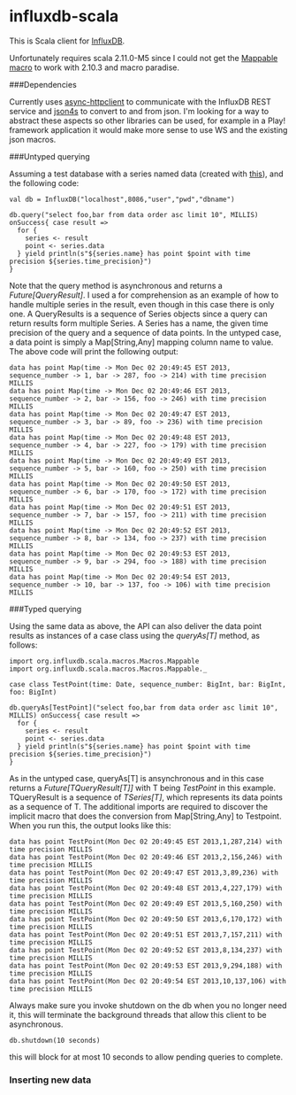 influxdb-scala
==============

This is Scala client for [InfluxDB](http://influxdb.org). 

Unfortunately requires scala 2.11.0-M5 since I could not get the 
[Mappable macro](http://blog.echo.sh/post/65955606729/exploring-scala-macros-map-to-case-class-conversion "Exploring Scala Macros: Map to Case Class Conversion by Jonathan Chow")
to work with 2.10.3 and macro paradise.

###Dependencies

Currently uses [async-httpclient](https://github.com/AsyncHttpClient/async-http-client) to communicate with the InfluxDB REST
service and [json4s](http://json4s.org) to convert to and from json.
I'm looking for a way to abstract these aspects so other libraries can be used, for example in a Play! framework application
it would make more sense to use WS and the existing json macros.

###Untyped querying

Assuming a test database with a series named data (created with [this](http://obfuscurity.com/2013/11/My-Impressions-of-InfluxDB "obfuscurity blog")), and the following code:

    val db = InfluxDB("localhost",8086,"user","pwd","dbname")  
  
    db.query("select foo,bar from data order asc limit 10", MILLIS) onSuccess{ case result =>
      for {
        series <- result
        point <- series.data
      } yield println(s"${series.name} has point $point with time precision ${series.time_precision}")
    }
    
Note that the query method is asynchronous and returns a *Future[QueryResult]*. I used a for comprehension
as an example of how to handle multiple series in the result, even though in this case there is only one.
A QueryResults is a sequence of Series objects since a query can return results form multiple Series. A Series
has a name, the given time precision of the query and a sequence of data points. In the untyped case, a data point
is simply a Map[String,Any] mapping column name to value. The above code will print the following output:

    data has point Map(time -> Mon Dec 02 20:49:45 EST 2013, sequence_number -> 1, bar -> 287, foo -> 214) with time precision MILLIS
    data has point Map(time -> Mon Dec 02 20:49:46 EST 2013, sequence_number -> 2, bar -> 156, foo -> 246) with time precision MILLIS
    data has point Map(time -> Mon Dec 02 20:49:47 EST 2013, sequence_number -> 3, bar -> 89, foo -> 236) with time precision MILLIS
    data has point Map(time -> Mon Dec 02 20:49:48 EST 2013, sequence_number -> 4, bar -> 227, foo -> 179) with time precision MILLIS
    data has point Map(time -> Mon Dec 02 20:49:49 EST 2013, sequence_number -> 5, bar -> 160, foo -> 250) with time precision MILLIS
    data has point Map(time -> Mon Dec 02 20:49:50 EST 2013, sequence_number -> 6, bar -> 170, foo -> 172) with time precision MILLIS
    data has point Map(time -> Mon Dec 02 20:49:51 EST 2013, sequence_number -> 7, bar -> 157, foo -> 211) with time precision MILLIS
    data has point Map(time -> Mon Dec 02 20:49:52 EST 2013, sequence_number -> 8, bar -> 134, foo -> 237) with time precision MILLIS
    data has point Map(time -> Mon Dec 02 20:49:53 EST 2013, sequence_number -> 9, bar -> 294, foo -> 188) with time precision MILLIS
    data has point Map(time -> Mon Dec 02 20:49:54 EST 2013, sequence_number -> 10, bar -> 137, foo -> 106) with time precision MILLIS

###Typed querying

Using the same data as above, the API can also deliver the data point results as instances of a case class using the *queryAs[T]* method, as follows:

    import org.influxdb.scala.macros.Macros.Mappable
    import org.influxdb.scala.macros.Macros.Mappable._
  
    case class TestPoint(time: Date, sequence_number: BigInt, bar: BigInt, foo: BigInt)

    db.queryAs[TestPoint]("select foo,bar from data order asc limit 10", MILLIS) onSuccess{ case result =>
	  for {
	    series <- result
	    point <- series.data
	  } yield println(s"${series.name} has point $point with time precision ${series.time_precision}")
    }
    
As in the untyped case, queryAs[T] is ansynchronous and in this case returns a *Future[TQueryResult[T]]* with
T being *TestPoint* in this example. TQueryResult is a sequence of *TSeries[T]*, which represents its data points as a
sequence of T. The additional imports are required to discover the implicit macro that does the 
conversion from Map[String,Any] to Testpoint. When you run this, the output looks like this:

    data has point TestPoint(Mon Dec 02 20:49:45 EST 2013,1,287,214) with time precision MILLIS
    data has point TestPoint(Mon Dec 02 20:49:46 EST 2013,2,156,246) with time precision MILLIS
    data has point TestPoint(Mon Dec 02 20:49:47 EST 2013,3,89,236) with time precision MILLIS
    data has point TestPoint(Mon Dec 02 20:49:48 EST 2013,4,227,179) with time precision MILLIS
    data has point TestPoint(Mon Dec 02 20:49:49 EST 2013,5,160,250) with time precision MILLIS
    data has point TestPoint(Mon Dec 02 20:49:50 EST 2013,6,170,172) with time precision MILLIS
    data has point TestPoint(Mon Dec 02 20:49:51 EST 2013,7,157,211) with time precision MILLIS
    data has point TestPoint(Mon Dec 02 20:49:52 EST 2013,8,134,237) with time precision MILLIS
    data has point TestPoint(Mon Dec 02 20:49:53 EST 2013,9,294,188) with time precision MILLIS
    data has point TestPoint(Mon Dec 02 20:49:54 EST 2013,10,137,106) with time precision MILLIS
    
Always make sure you invoke shutdown on the db when you no longer need it, this will terminate
the background threads that allow this client to be asynchronous.

    db.shutdown(10 seconds)
    
this will block for at most 10 seconds to allow pending queries to complete.

### Inserting new data
